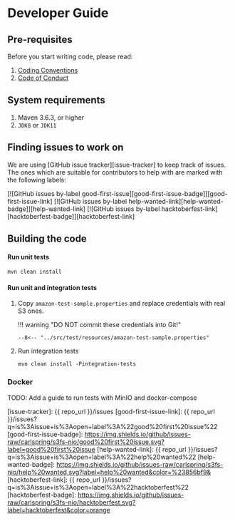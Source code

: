 # Developer Guide

## Pre-requisites

Before you start writing code, please read:

1. [Coding Conventions](./contributing/coding-convention.md)
2. [Code of Conduct](../CODE-OF-CONDUCT.md)

## System requirements

1. Maven 3.6.3, or higher
2. `JDK8` or `JDK11` 


## Finding issues to work on

We are using [GitHub issue tracker][issue-tracker] to keep track of issues. The ones which are suitable for 
contributors to help with are marked with the following labels:
 
[![GitHub issues by-label good-first-issue][good-first-issue-badge]][good-first-issue-link] 
[![GitHub issues by-label help-wanted-link][help-wanted-badge]][help-wanted-link] 
[![GitHub issues by-label hacktoberfest-link][hacktoberfest-badge]][hacktoberfest-link] 

## Building the code

#### Run unit tests

```
mvn clean install
```

#### Run unit and integration tests 

1. Copy `amazon-test-sample.properties` and replace credentials with real S3 ones.

    !!! warning "DO NOT commit these credentials into Git!"

    ```
    --8<-- "../src/test/resources/amazon-test-sample.properties"
    ```


2. Run integration tests
   ```
   mvn clean install -Pintegration-tests
   ``` 


### Docker

TODO: Add a guide to run tests with MinIO and docker-compose


[<--# Links -->]: #
[Maven 3.6+]: https://maven.apache.org/download.cgi
[issue-tracker]: {{ repo_url }}/issues
[good-first-issue-link]: {{ repo_url }}/issues?q=is%3Aissue+is%3Aopen+label%3A%22good%20first%20issue%22
[good-first-issue-badge]: https://img.shields.io/github/issues-raw/carlspring/s3fs-nio/good%20first%20issue.svg?label=good%20first%20issue
[help-wanted-link]: {{ repo_url }}/issues?q=is%3Aissue+is%3Aopen+label%3A%22help%20wanted%22
[help-wanted-badge]: https://img.shields.io/github/issues-raw/carlspring/s3fs-nio/help%20wanted.svg?label=help%20wanted&color=%23856bf9& 
[hacktoberfest-link]: {{ repo_url }}/issues?q=is%3Aissue+is%3Aopen+label%3A%22hacktoberfest%22
[hacktoberfest-badge]: https://img.shields.io/github/issues-raw/carlspring/s3fs-nio/hacktoberfest.svg?label=hacktoberfest&color=orange
